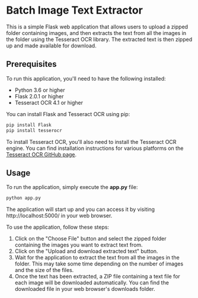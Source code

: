 # Batch Image Text Extractor

This is a simple Flask web application that allows users to upload a zipped folder containing images, and then extracts the text from all the images in the folder using the Tesseract OCR library. The extracted text is then zipped up and made available for download.

## Prerequisites
To run this application, you'll need to have the following installed:

- Python 3.6 or higher
- Flask 2.0.1 or higher
- Tesseract OCR 4.1 or higher

You can install Flask and Tesseract OCR using pip:

```python
pip install Flask
pip install tesserocr
```

To install Tesseract OCR, you'll also need to install the Tesseract OCR engine. You can find installation instructions for various platforms on the [Tesseract OCR GitHub page](https://github.com/tesseract-ocr/tesseract).

## Usage
To run the application, simply execute the **app.py** file:

```python
python app.py
```

The application will start up and you can access it by visiting http://localhost:5000/ in your web browser.

To use the application, follow these steps:

1. Click on the "Choose File" button and select the zipped folder containing the images you want to extract text from.
2. Click on the "Upload and download extracted text" button.
3. Wait for the application to extract the text from all the images in the folder. This may take some time depending on the number of images and the size of the files.
4. Once the text has been extracted, a ZIP file containing a text file for each image will be downloaded automatically. You can find the downloaded file in your web browser's downloads folder.
